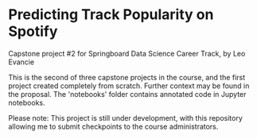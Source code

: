 # Predicting Track Popularity on Spotify
Capstone project #2 for Springboard Data Science Career Track, by Leo Evancie

This is the second of three capstone projects in the course, and the first
project created completely from scratch. Further context may be found in
the proposal. The 'notebooks' folder contains annotated code in
Jupyter notebooks.

Please note:
This project is still under development, with this repository allowing me to
submit checkpoints to the course administrators.

